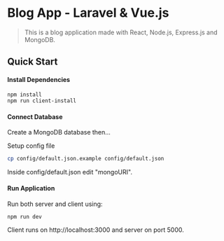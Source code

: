 # Blog App - Laravel & Vue.js

> This is a blog application made with React, Node.js, Express.js and MongoDB.

## Quick Start

#### Install Dependencies
``` bash
npm install
npm run client-install
```

#### Connect Database
Create a MongoDB database then...

Setup config file
``` bash
cp config/default.json.example config/default.json
```
Inside config/default.json edit "mongoURI".

#### Run Application
Run both server and client using:
``` bash
npm run dev
```
Client runs on http://localhost:3000 and server on port 5000.